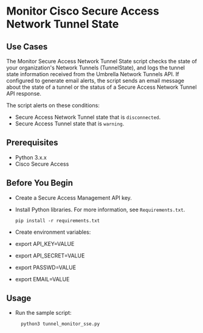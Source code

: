 # Monitor Cisco Secure Access Network Tunnel State

## Use Cases

The Monitor Secure Access Network Tunnel State script checks the state of your organization's Network Tunnels (TunnelState), and logs the tunnel state information received from the Umbrella Network Tunnels API. If configured to generate email alerts, the script sends an email message about the state of a tunnel or the status of a Secure Access Network Tunnel API response.

The script alerts on these conditions:

* Secure Access Network Tunnel state that is  `disconnected`.
* Secure Access Tunnel state that is `warning`.

## Prerequisites

* Python 3.x.x
* Cisco Secure Access

## Before You Begin

* Create a Secure Access Management API key.
* Install Python libraries. For more information, see `Requirements.txt`.

  ```shell
  pip install -r requirements.txt
  ```
* Create environment variables:
* export API_KEY=VALUE
* export API_SECRET=VALUE
* export PASSWD=VALUE
* export EMAIL=VALUE


## Usage

* Run the sample script:

  ```shell
    python3 tunnel_monitor_sse.py
  ```



